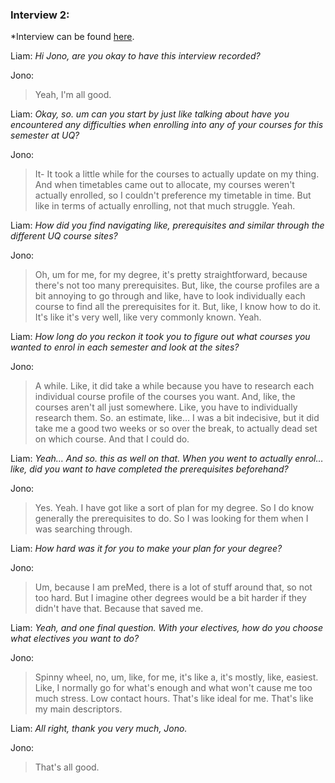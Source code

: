 ### Interview 2:
*Interview can be found [here](https://uq.sharepoint.com/teams/Section_7560_62502/_layouts/15/stream.aspx?id=/teams/Section_7560_62502/Shared%20Documents/Mon_9am_Team_10/liam_bienkowski_audio_recordings/iteration_1/liam_bienkowski_2025-08-19_2.mp3).

Liam: *Hi Jono, are you okay to have this interview recorded?* 

Jono: 
>Yeah, I'm all good. 

Liam: *Okay, so. um can you start by just like talking about have you encountered any difficulties when enrolling into any of your courses for this semester at UQ?* 

Jono: 
>It- It took a little while for the courses to actually update on my thing. And when timetables came out to allocate, my courses weren't actually enrolled, so I couldn't preference my timetable in time. But like in terms of actually enrolling, not that much struggle. Yeah. 

Liam: *How did you find navigating like, prerequisites and similar through the different UQ course sites?* 

Jono: 
>Oh, um for me, for my degree, it's pretty straightforward, because there's not too many prerequisites. But, like, the course profiles are a bit annoying to go through and like, have to look individually each course to find all the prerequisites for it. But, like, I know how to do it. It's like it's very well, like very commonly known. Yeah. 

Liam: *How long do you reckon it took you to figure out what courses you wanted to enrol in each semester and look at the sites?* 

Jono: 
>A while. Like, it did take a while because you have to research each individual course profile of the courses you want. And, like, the courses aren't all just somewhere. Like, you have to individually research them. So. an estimate, like… I was a bit indecisive, but it did take me a good two weeks or so over the break, to actually dead set on which course. And that I could do. 

Liam: *Yeah… And so. this as well on that. When you went to actually enrol… like, did you want to have completed the prerequisites beforehand?*

Jono: 
>Yes. Yeah. I have got like a sort of plan for my degree. So I do know generally the prerequisites to do. So I was looking for them when I was searching through. 

Liam: *How hard was it for you to make your plan for your degree?* 

Jono: 
>Um, because I am preMed, there is a lot of stuff around that, so not too hard. But I imagine other degrees would be a bit harder if they didn't have that. Because that saved me. 

Liam: *Yeah, and one final question. With your electives, how do you choose what electives you want to do?* 

Jono: 
>Spinny wheel, no, um, like, for me, it's like a, it's mostly, like, easiest. Like, I normally go for what's enough and what won't cause me too much stress. Low contact hours. That's like ideal for me. That's like my main descriptors. 

Liam: *All right, thank you very much, Jono.* 

Jono: 
>That's all good.